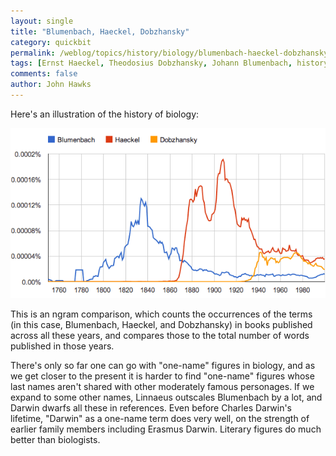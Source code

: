 ```yaml
---
layout: single 
title: "Blumenbach, Haeckel, Dobzhansky" 
category: quickbit
permalink: /weblog/topics/history/biology/blumenbach-haeckel-dobzhansky-2013.html
tags: [Ernst Haeckel, Theodosius Dobzhansky, Johann Blumenbach, history of biology] 
comments: false 
author: John Hawks 
---
```


Here's an illustration of the history of biology: 

<div class="middle-picture">
<img src="/graphics/ngram-blumenbach-haeckel-dobzhansky-2013.png" alt="Google ngram comparison of Blumenbach, Haeckel, and Dobzhansky" />
</div>

This is an ngram comparison, which counts the occurrences of the terms (in this case, Blumenbach, Haeckel, and Dobzhansky) in books published across all these years, and compares those to the total number of words published in those years. 

There's only so far one can go with "one-name" figures in biology, and as we get closer to the present it is harder to find "one-name" figures whose last names aren't shared with other moderately famous personages. If we expand to some other names, Linnaeus outscales Blumenbach by a lot, and Darwin dwarfs all these in references. Even before Charles Darwin's lifetime, "Darwin" as a one-name term does very well, on the strength of earlier family members including Erasmus Darwin. Literary figures do much better than biologists. 

